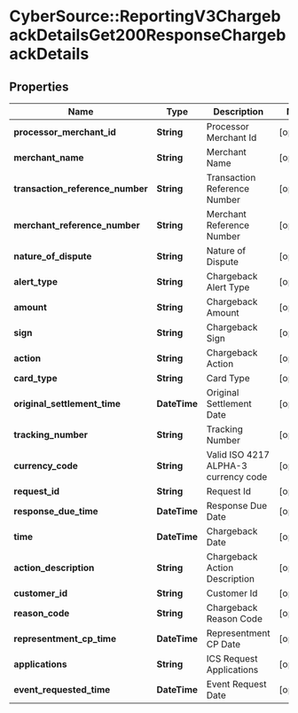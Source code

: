 # CyberSource::ReportingV3ChargebackDetailsGet200ResponseChargebackDetails

## Properties
Name | Type | Description | Notes
------------ | ------------- | ------------- | -------------
**processor_merchant_id** | **String** | Processor Merchant Id | [optional] 
**merchant_name** | **String** | Merchant Name | [optional] 
**transaction_reference_number** | **String** | Transaction Reference Number | [optional] 
**merchant_reference_number** | **String** | Merchant Reference Number | [optional] 
**nature_of_dispute** | **String** | Nature of Dispute | [optional] 
**alert_type** | **String** | Chargeback Alert Type | [optional] 
**amount** | **String** | Chargeback Amount | [optional] 
**sign** | **String** | Chargeback Sign | [optional] 
**action** | **String** | Chargeback Action | [optional] 
**card_type** | **String** | Card Type | [optional] 
**original_settlement_time** | **DateTime** | Original Settlement Date | [optional] 
**tracking_number** | **String** | Tracking Number | [optional] 
**currency_code** | **String** | Valid ISO 4217 ALPHA-3 currency code | [optional] 
**request_id** | **String** | Request Id | [optional] 
**response_due_time** | **DateTime** | Response Due Date | [optional] 
**time** | **DateTime** | Chargeback Date | [optional] 
**action_description** | **String** | Chargeback Action Description | [optional] 
**customer_id** | **String** | Customer Id | [optional] 
**reason_code** | **String** | Chargeback Reason Code | [optional] 
**representment_cp_time** | **DateTime** | Representment CP Date | [optional] 
**applications** | **String** | ICS Request Applications | [optional] 
**event_requested_time** | **DateTime** | Event Request Date | [optional] 



